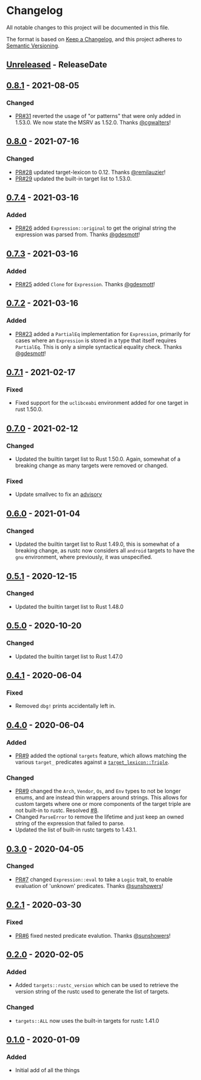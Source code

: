 # Changelog
All notable changes to this project will be documented in this file.

The format is based on [Keep a Changelog](https://keepachangelog.com/en/1.0.0/),
and this project adheres to [Semantic Versioning](https://semver.org/spec/v2.0.0.html).

<!-- next-header -->
## [Unreleased] - ReleaseDate
## [0.8.1] - 2021-08-05
### Changed
- [PR#31](https://blog.rust-lang.org/2021/05/06/Rust-1.52.0.html) reverted the usage of "or patterns" that were only added in 1.53.0. We now state the MSRV as 1.52.0. Thanks [@cgwalters](https://github.com/cgwalters)!

## [0.8.0] - 2021-07-16
### Changed
- [PR#28](https://github.com/EmbarkStudios/cfg-expr/pull/28) updated target-lexicon to 0.12. Thanks [@remilauzier](https://github.com/remilauzier)!
- [PR#29](https://github.com/EmbarkStudios/cfg-expr/pull/29) updated the built-in target list to 1.53.0.

## [0.7.4] - 2021-03-16
### Added
- [PR#26](https://github.com/EmbarkStudios/cfg-expr/pull/26) added `Expression::original` to get the original string the expression was parsed from. Thanks [@gdesmott](https://github.com/gdesmott)!

## [0.7.3] - 2021-03-16
### Added
- [PR#25](https://github.com/EmbarkStudios/cfg-expr/pull/25) added `Clone` for `Expression`. Thanks [@gdesmott](https://github.com/gdesmott)!
## [0.7.2] - 2021-03-16
### Added
- [PR#23](https://github.com/EmbarkStudios/cfg-expr/pull/23) added a `PartialEq` implementation for `Expression`, primarily for cases where an `Expression` is stored in a type that itself requires `PartialEq`. This is only a simple syntactical equality check. Thanks [@gdesmott](https://github.com/gdesmott)!

## [0.7.1] - 2021-02-17
### Fixed
- Fixed support for the `uclibceabi` environment added for one target in rust 1.50.0.

## [0.7.0] - 2021-02-12
### Changed
- Updated the builtin target list to Rust 1.50.0. Again, somewhat of a breaking change as many targets were removed or changed.

### Fixed
- Update smallvec to fix an [advisory](https://rustsec.org/advisories/RUSTSEC-2021-0003)

## [0.6.0] - 2021-01-04
### Changed
- Updated the builtin target list to Rust 1.49.0, this is somewhat of a breaking change, as rustc now considers all `android` targets to have the `gnu` environment, where previously, it was unspecified.

## [0.5.1] - 2020-12-15
### Changed
- Updated the builtin target list to Rust 1.48.0

## [0.5.0] - 2020-10-20
### Changed
- Updated the builtin target list to Rust 1.47.0

## [0.4.1] - 2020-06-04
### Fixed
- Removed `dbg!` prints accidentally left in.

## [0.4.0] - 2020-06-04
### Added
- [PR#9](https://github.com/EmbarkStudios/cfg-expr/pull/9) added the optional `targets` feature, which allows matching the various `target_` predicates against a [`target_lexicon::Triple`](https://docs.rs/target-lexicon/0.11.0/target_lexicon/struct.Triple.html).

### Changed
- [PR#9](https://github.com/EmbarkStudios/cfg-expr/pull/9) changed the `Arch`, `Vendor`, `Os`, and `Env` types to not be longer enums, and are instead thin wrappers around strings. This allows for custom targets where one or more components of the target triple are not built-in to rustc. Resolved [#8](https://github.com/EmbarkStudios/cfg-expr/issues/8).
- Changed `ParseError` to remove the lifetime and just keep an owned string of the expression that failed to parse.
- Updated the list of built-in rustc targets to 1.43.1.

## [0.3.0] - 2020-04-05
### Changed
- [PR#7](https://github.com/EmbarkStudios/cfg-expr/pull/7) changed `Expression::eval` to take a `Logic` trait, to enable evaluation of 'unknown' predicates. Thanks [@sunshowers](https://github.com/sunshowers)!

## [0.2.1] - 2020-03-30
### Fixed
- [PR#6](https://github.com/EmbarkStudios/cfg-expr/pull/6) fixed nested predicate evalution. Thanks [@sunshowers](https://github.com/sunshowers)!

## [0.2.0] - 2020-02-05
### Added
- Added `targets::rustc_version` which can be used to retrieve the version string of the rustc used to generate the list of targets.

### Changed
- `targets::ALL` now uses the built-in targets for rustc 1.41.0

## [0.1.0] - 2020-01-09
### Added
- Initial add of all the things

<!-- next-url -->
[Unreleased]: https://github.com/EmbarkStudios/cfg-expr/compare/0.8.1...HEAD
[0.8.1]: https://github.com/EmbarkStudios/cfg-expr/compare/0.8.0...0.8.1
[0.8.0]: https://github.com/EmbarkStudios/cfg-expr/compare/0.7.4...0.8.0
[0.7.4]: https://github.com/EmbarkStudios/cfg-expr/compare/0.7.3...0.7.4
[0.7.3]: https://github.com/EmbarkStudios/cfg-expr/compare/0.7.2...0.7.3
[0.7.2]: https://github.com/EmbarkStudios/cfg-expr/compare/0.7.1...0.7.2
[0.7.1]: https://github.com/EmbarkStudios/cfg-expr/compare/0.7.0...0.7.1
[0.7.0]: https://github.com/EmbarkStudios/cfg-expr/compare/0.6.0...0.7.0
[0.6.0]: https://github.com/EmbarkStudios/cfg-expr/compare/0.5.1...0.6.0
[0.5.1]: https://github.com/EmbarkStudios/cfg-expr/compare/0.5.0...0.5.1
[0.5.0]: https://github.com/EmbarkStudios/cfg-expr/compare/0.4.1...0.5.0
[0.4.1]: https://github.com/EmbarkStudios/cfg-expr/compare/0.4.0...0.4.1
[0.4.0]: https://github.com/EmbarkStudios/cfg-expr/compare/0.3.0...0.4.0
[0.3.0]: https://github.com/EmbarkStudios/cfg-expr/compare/0.2.1...0.3.0
[0.2.1]: https://github.com/EmbarkStudios/cfg-expr/compare/0.2.0...0.2.1
[0.2.0]: https://github.com/EmbarkStudios/cfg-expr/compare/0.1.0...0.2.0
[0.1.0]: https://github.com/EmbarkStudios/cfg-expr/releases/tag/0.1.0

